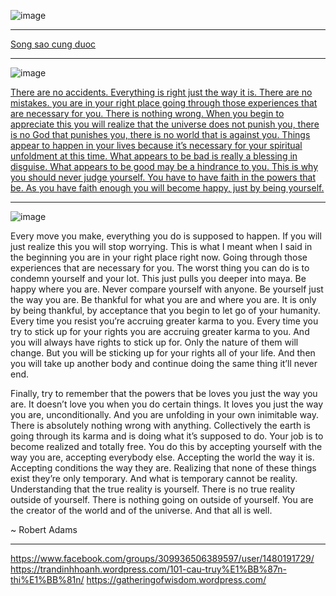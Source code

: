 ![image](https://user-images.githubusercontent.com/22516811/163429799-8013ce40-eca4-418e-88f3-594ce4b4fa8d.png)


----

[Song sao cung duoc](https://spiderum.com/bai-dang/Song-sao-cung-duoc-RJt3uUjt2Abc)


---

![image](https://user-images.githubusercontent.com/22516811/163438704-60208be7-f4a4-4ed5-a04a-615bdef721b1.png)

[There are no accidents. Everything is right just the way it is. There are no mistakes. you are in your right place going through those experiences that are necessary for you. There is nothing wrong. When you begin to appreciate this you will realize that the universe does not punish you, there is no God that punishes you, there is no world that is against you. Things appear to happen in your lives because it’s necessary for your spiritual unfoldment at this time. What appears to be bad is really a blessing in disguise. What appears to be good may be a hindrance to you. This is why you should never judge yourself. You have to have faith in the powers that be. As you have faith enough you will become happy, just by being yourself.](https://gatheringofwisdom.wordpress.com/2019/09/16/there-are-no-accidents/)

---

![image](https://user-images.githubusercontent.com/22516811/163438869-4071393e-f785-4ca2-b877-728492dd6900.png)

Every move you make, everything you do is supposed to happen. If you will just realize this you will stop worrying. This is what I meant when I said in the beginning you are in your right place right now. Going through those experiences that are necessary for you. The worst thing you can do is to condemn yourself and your lot. This just pulls you deeper into maya. Be happy where you are. Never compare yourself with anyone. Be yourself just the way you are. Be thankful for what you are and where you are. It is only by being thankful, by acceptance that you begin to let go of your humanity. Every time you resist you’re accruing greater karma to you. Every time you try to stick up for your rights you are accruing greater karma to you. And you will always have rights to stick up for. Only the nature of them will change. But you will be sticking up for your rights all of your life. And then you will take up another body and continue doing the same thing it’ll never end.

Finally, try to remember that the powers that be loves you just the way you are. It doesn’t love you when you do certain things. It loves you just the way you are, unconditionally. And you are unfolding in your own inimitable way. There is absolutely nothing wrong with anything. Collectively the earth is going through its karma and is doing what it’s supposed to do. Your job is to become realized and totally free. You do this by accepting yourself with the way you are, accepting everybody else. Accepting the world the way it is. Accepting conditions the way they are. Realizing that none of these things exist they’re only temporary. And what is temporary cannot be reality. Understanding that the true reality is yourself. There is no true reality outside of yourself. There is nothing going on outside of yourself. You are the creator of the world and of the universe. And that all is well.

~ Robert Adams

----

https://www.facebook.com/groups/309936506389597/user/1480191729/
https://trandinhhoanh.wordpress.com/101-cau-truy%E1%BB%87n-thi%E1%BB%81n/
https://gatheringofwisdom.wordpress.com/

